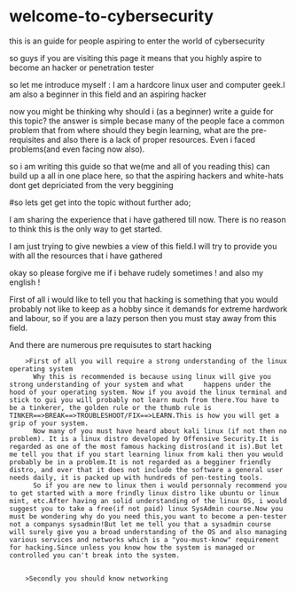 # welcome-to-cybersecurity
this is an guide for people aspiring to enter the world of cybersecurity

so guys if you are visiting this page it means that you highly aspire to become an hacker or penetration tester 

so let me introduce myself :  I am a hardcore linux user and computer geek.I am also a beginner in this field and an aspiring hacker

now you might be thinking why should i (as a beginner) write a guide for this topic?
the answer is simple becase many of the people face a common problem that from where should they begin learning, what are the pre-requisites and also there is a lack of proper resources. Even i faced problems(and even facing now also).

so i am writing this guide so that we(me and all of you reading this) can build up a all in one place here, so that the aspiring hackers and white-hats dont get depriciated from the very beggining 


#so lets get get into the topic without further ado;

I am sharing the experience that i have gathered till now.
There is no reason to think this is the only way to get started.

I am just trying to give newbies a view of this field.I will try to provide you with all the resources that i have gathered 

okay so please forgive me if i behave rudely sometimes ! and also my english !

First of all i would like to tell you that hacking is something that you would probably not like to keep as a hobby since it demands for extreme hardwork and labour, so if you are a lazy person then you must stay away from this field.
 
 And there are numerous pre requisutes to start hacking 
 
        >First of all you will require a strong understanding of the linux operating system
          Why this is recommended is because using linux will give you strong understanding of your system and what     happens under the hood of your operating system. Now if you avoid the linux terminal and stick to gui you will probably not learn much from there.You have to be a tinkerer, the golden rule or the thumb rule is TINKER==>BREAK==>TROUBLESHOOT/FIX==>LEARN.This is how you will get a grip of your system.
          Now many of you must have heard about kali linux (if not then no problem). It is a linux distro developed by Offensive Security.It is regarded as one of the most famous hacking distros(and it is).But let me tell you that if you start learning linux from kali then you would probably be in a problem.It is not regarded as a begginer friendly distro, and over that it does not include the software a general user needs daily, it is packed up with hundreds of pen-testing tools.
          So if you are new to linux then i would personnaly recommend you to get started with a more frindly linux distro like ubuntu or linux mint, etc.After having an solid understanding of the linux OS, i would suggest you to take a free(if not paid) linux SysAdmin course.Now you must be wondering why do you need this,you want to become a pen-tester not a companys sysadmin!But let me tell you that a sysadmin course will surely give you a broad understanding of the OS and also managing various services and networks which is a "you-must-know" requirement for hacking.Since unless you know how the system is managed or controlled you can't break into the system.
          
          
        >Secondly you should know networking 



